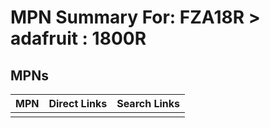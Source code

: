 



# MPN Summary For: FZA18R > adafruit : 1800R

## MPNs
  

|MPN|Direct Links|Search Links|
| :--- | :--- | :--- |
||||
